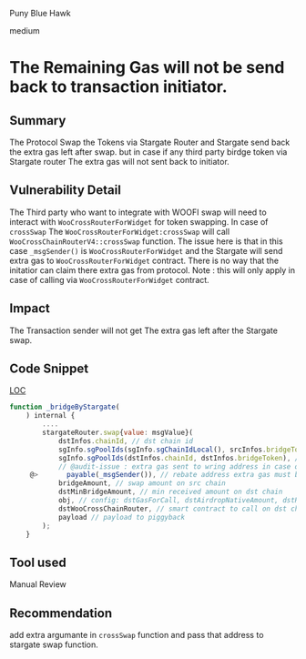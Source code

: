 Puny Blue Hawk

medium

# The Remaining Gas will not be send back to transaction initiator.

## Summary
The Protocol Swap the Tokens via Stargate Router and Stargate send back the extra gas left after swap. but in case if any third party birdge token via Stargate router The extra gas will not sent back to initiator.   

## Vulnerability Detail
The Third party who want to integrate with WOOFI swap will need to interact with `WooCrossRouterForWidget` for token swapping. 
In case of `crossSwap` The  `WooCrossRouterForWidget:crossSwap` will call `WooCrossChainRouterV4::crossSwap` function.
The issue here is that in this case `_msgSender()` is `WooCrossRouterForWidget`  and the Stargate will send extra gas to `WooCrossRouterForWidget` contract. 
There is no way that the initatior can claim there extra gas from protocol.
Note : this will only apply in case of calling via `WooCrossRouterForWidget` contract.

## Impact
The Transaction sender will not get The extra gas left after the Stargate swap.

## Code Snippet
[LOC](https://github.com/sherlock-audit/2024-03-woofi-swap/blob/65185691c91541e33f84b77d4c6290182f137092/WooPoolV2/contracts/CrossChain/WooCrossChainRouterV4.sol#L260)
```javascript
function _bridgeByStargate(
    ) internal {
        ....
        stargateRouter.swap{value: msgValue}(
            dstInfos.chainId, // dst chain id
            sgInfo.sgPoolIds(sgInfo.sgChainIdLocal(), srcInfos.bridgeToken), // bridge token's pool id on src chain
            sgInfo.sgPoolIds(dstInfos.chainId, dstInfos.bridgeToken), // bridge token's pool id on dst chain
            // @audit-issue : extra gas sent to wring address in case of WooCrossRouterForWidget 
     @>       payable(_msgSender()), // rebate address extra gas must be refunded to this address
            bridgeAmount, // swap amount on src chain
            dstMinBridgeAmount, // min received amount on dst chain
            obj, // config: dstGasForCall, dstAirdropNativeAmount, dstReceiveAirdropNativeTokenAddr
            dstWooCrossChainRouter, // smart contract to call on dst chain
            payload // payload to piggyback
        );
    }

```

## Tool used

Manual Review

## Recommendation

add extra argumante in `crossSwap` function and pass that address to stargate swap function.